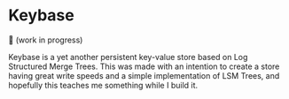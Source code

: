 # Keybase

🚧 (work in progress)

Keybase is a yet another persistent key-value store based on Log Structured Merge Trees. This was made with an intention to create a store having great write speeds and a simple implementation of LSM Trees, and hopefully this teaches me something while I build it.
